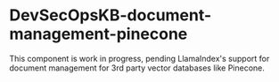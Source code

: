 # DevSecOpsKB-document-management-pinecone

This component is work in progress, pending LlamaIndex's support for document management for 3rd party vector databases like Pinecone.
